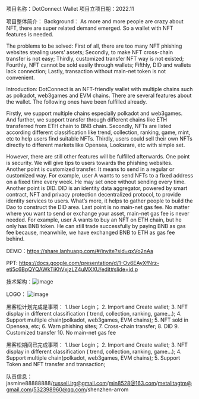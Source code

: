 项目名称：DotConnect Wallet
项目立项日期：2022.11

项目整体简介：
Background：
As more and more people are crazy about NFT, there are super related demand emerged. So a wallet with NFT features is needed.

The problems to be solved: 
First of all, there are too many NFT phishing websites stealing users’ assets;
Secondly, to make NFT cross-chain transfer is not easy;
Thirdly, customized transfer NFT way is not existed;
Fourthly, NFT cannot be sold easily through wallets;
Fifthly, DID and wallets lack connection;
Lastly, transaction without main-net token is not convenient.

Introduction: 
DotConnect is an NFT-friendly wallet with multiple chains such as polkadot, web3games and EVM chains. 
There are several features about the wallet. 
The following ones have been fulfilled already.

Firstly, we support multiple chains especially polkadot and web3games. And further, we support transfer through different chains like ETH transferred from ETH chain to BNB chain. 
Secondly, NFTs are listed according different classification like trend, collection, ranking, game, mint, etc to help users find suitable NFTs.
Thirdly, users could sell their own NFTs directly to different markets like Opensea, Looksrare, etc with simple set. 

However, there are still other features will be fulfilled afterwards.
One point is security. We will give tips to users towards the phishing websites.
Another point is customized transfer. It means to send in a regular or customized way. For example, user A wants to send NFTs to a fixed address on a fixed time every week. He may set once without sending every time.
Another point is DID. DID is an identity data aggregator, powered by smart contract, NFT and privacy protection decentralized protocol, to provide identity services to users. What’s more, it helps to gather people to build the Dao to construct the DID area.
Last point is no main-net gas fee. No matter where you want to send or exchange your asset, main-net gas fee is never needed. For example, user A wants to buy an NFT on ETH chain, but he only has BNB token. He can still trade successfully by paying BNB as gas fee because, meanwhile, we have exchanged BNB to ETH as gas fee behind.


DEMO：https://share.lanhuapp.com/#/invite?sid=qxVo2nAa

PPT: https://docs.google.com/presentation/d/1-Ov6EAyXfNrz-eti5c6BpQYQAWkTiKhVxjzLZ4uMXXU/edit#slide=id.p

技术架构：![image](https://github.com/funplaygroup/DotConnect/blob/main/architecture.svg)


LOGO：
![image](https://user-images.githubusercontent.com/44957477/209666226-0006fd70-5ebc-4bea-808c-b9932e951d10.png)



黑客松计划完成是事项：
1.User Login；
2. Import and Create wallet;
3. NFT display in different classification ( trend, collection, ranking, game…);
4. Support multiple chain(polkadot, web3games, EVM chains);
5. NFT sold in Opensea, etc;
6. Warn phishing sites;
7. Cross-chain transfer;
8. DID
9. Customized transfer
10. No main-net gas fee


黑客松期间已完成事项：
1.User Login；
2. Import and Create wallet;
3. NFT display in different classification ( trend, collection, ranking, game…);
4. Support multiple chain(polkadot, web3games, EVM chains);
5. Support Token and NFT transfer and transaction;

       

队员信息：jasmine88888888/russell.lrg@gmail.com/min8528@163.com/metalitagtm@gmail.com/532398960@qq.com/shenzhen-arrom
